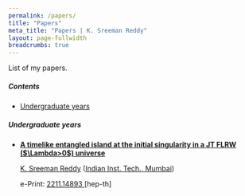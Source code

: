 ```yaml
---
permalink: /papers/
title: "Papers"
meta_title: "Papers | K. Sreeman Reddy"
layout: page-fullwidth
breadcrumbs: true
---
```

<script type="text/x-mathjax-config">
  MathJax.Hub.Config({
    tex2jax: {
      inlineMath: [ ['$','$'], ["\\(","\\)"] ],
      processEscapes: true
    }
  });
</script>
    
<script type="text/javascript"
        src="https://cdn.mathjax.org/mathjax/latest/MathJax.js?config=TeX-AMS-MML_HTMLorMML">
</script>
List of my papers.

<!-- omit in toc -->
##### Contents

- [Undergraduate years](#undergraduate-years)

##### Undergraduate years
<ul>  
<li>
  <p><b>
    <a href="https://inspirehep.net/literature/2601353" target="_blank">
      A timelike entangled island at the initial singularity in a JT FLRW ($\Lambda>0$) universe
    </a>
  </b></p>
 
  <p><a href="https://inspirehep.net/authors/2601354" target="_blank">K. Sreeman Reddy</a> (<a href="https://inspirehep.net/institutions/902869" target="_blank">Indian Inst. Tech., Mumbai</a>)</p>

  <p>
      e-Print:
          <a href="https://arxiv.org/abs/2211.14893" target="_blank"> 2211.14893 </a>[hep-th]</p>
  <br>
</li>
</ul>

